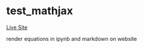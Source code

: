 # test_mathjax

[Live Site](https://j23414.github.io/test_mathjax)

render equations in ipynb and markdown on website
